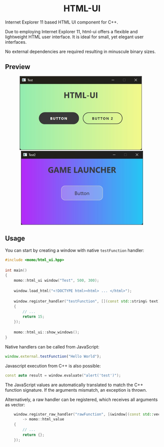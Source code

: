 <h1 align="center">HTML-UI
</h1>

Internet Explorer 11 based HTML UI component for C++.

Due to employing Internet Explorer 11, html-ui offers a flexible and lightweight HTML user interface.
It is ideal for small, yet elegant user interfaces.

No external dependencies are required resulting in minuscule binary sizes.

## Preview

<p align="center">
<img width="400px" src="./sample/preview.jpg" />
&nbsp;
<img width="400px" src="./sample/preview-2.jpg" />
</p>

## Usage

You can start by creating a window with native `testFunction` handler:

```c++
#include <momo/html_ui.hpp>

int main()
{
    momo::html_ui window("Test", 500, 300);

    window.load_html("<!DOCTYPE html><html> ... </html>");

    window.register_handler("testFunction", [](const std::string& text) -> int
    {
		// ...
		return 15;
    });

    momo::html_ui::show_windows();
}
```

Native handlers can be called from JavaScript:

```js
window.external.testFunction("Hello World");
```

Javascript execution from C++ is also possible:

```c++
const auto result = window.evaluate("alert('test')");
```

The JavaScript values are automatically translated to match the C++ function signature.
If the arguments mismatch, an exception is thrown.

Alternatively, a raw handler can be registered, which receives all arguments as vector:

```c++
	window.register_raw_handler("rawFunction", [&window](const std::vector<momo::html_value>& arguments)
        -> momo::html_value
	{
		// ...
		return {};
	});
```
